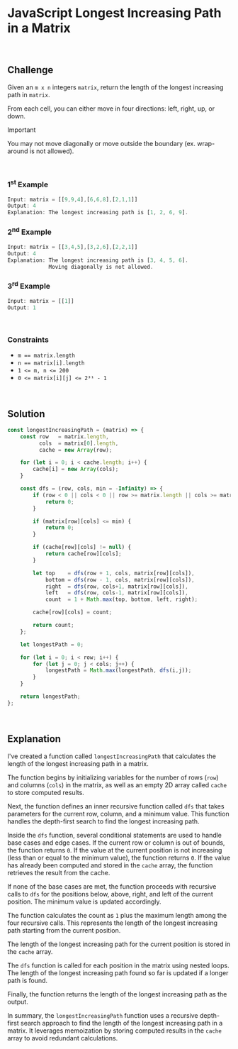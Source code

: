 # JavaScript Longest Increasing Path in a Matrix
<br/>

## Challenge
Given an `m x n` integers `matrix`, return the length of the longest increasing path in `matrix`.

From each cell, you can either move in four directions: left, right, up, or down.

> [!IMPORTANT]
> You may not move diagonally or move outside the boundary (ex. wrap-around is not allowed).

<br/>

### 1<sup>st</sup> Example

```JavaScript
Input: matrix = [[9,9,4],[6,6,8],[2,1,1]]
Output: 4
Explanation: The longest increasing path is [1, 2, 6, 9].
```

### 2<sup>nd</sup> Example

```JavaScript
Input: matrix = [[3,4,5],[3,2,6],[2,2,1]]
Output: 4
Explanation: The longest increasing path is [3, 4, 5, 6]. 
             Moving diagonally is not allowed.
```

### 3<sup>rd</sup> Example

```JavaScript
Input: matrix = [[1]]
Output: 1
```

<br/>

### Constraints

- `m == matrix.length`
- `n == matrix[i].length`
- `1 <= m, n <= 200`
- `0 <= matrix[i][j] <= 2³¹ - 1`

<br/>

## Solution

```JavaScript
const longestIncreasingPath = (matrix) => {
    const row   = matrix.length,
          cols  = matrix[0].length,
          cache = new Array(row);

    for (let i = 0; i < cache.length; i++) {
        cache[i] = new Array(cols);
    }

    const dfs = (row, cols, min = -Infinity) => {
        if (row < 0 || cols < 0 || row >= matrix.length || cols >= matrix[row].length) {
            return 0;
        }

        if (matrix[row][cols] <= min) {
            return 0;
        }

        if (cache[row][cols] != null) {
            return cache[row][cols];
        }

        let top    = dfs(row + 1, cols, matrix[row][cols]),
            bottom = dfs(row - 1, cols, matrix[row][cols]),
            right  = dfs(row, cols+1, matrix[row][cols]),
            left   = dfs(row, cols-1, matrix[row][cols]),
            count  = 1 + Math.max(top, bottom, left, right);

        cache[row][cols] = count;

        return count;
    };

    let longestPath = 0;

    for (let i = 0; i < row; i++) {
        for (let j = 0; j < cols; j++) {
            longestPath = Math.max(longestPath, dfs(i,j));
        }
    }

    return longestPath;
};
```

<br/>

## Explanation

I've created a function called `longestIncreasingPath` that calculates the length of the longest increasing path in a matrix.
<br/>

The function begins by initializing variables for the number of rows (`row`) and columns (`cols`) in the matrix, as well as an empty 2D array called `cache` to store computed results.
<br/>

Next, the function defines an inner recursive function called `dfs` that takes parameters for the current row, column, and a minimum value. This function handles the depth-first search to find the longest increasing path.
<br/>

Inside the `dfs` function, several conditional statements are used to handle base cases and edge cases. If the current row or column is out of bounds, the function returns `0`. If the value at the current position is not increasing (less than or equal to the minimum value), the function returns `0`. If the value has already been computed and stored in the `cache` array, the function retrieves the result from the cache.
<br/>

If none of the base cases are met, the function proceeds with recursive calls to `dfs` for the positions below, above, right, and left of the current position. The minimum value is updated accordingly.
<br/>

The function calculates the count as `1` plus the maximum length among the four recursive calls. This represents the length of the longest increasing path starting from the current position.
<br/>

The length of the longest increasing path for the current position is stored in the `cache` array.
<br/>

The `dfs` function is called for each position in the matrix using nested loops. The length of the longest increasing path found so far is updated if a longer path is found.
<br/>

Finally, the function returns the length of the longest increasing path as the output.
<br/>

In summary, the `longestIncreasingPath` function uses a recursive depth-first search approach to find the length of the longest increasing path in a matrix. It leverages memoization by storing computed results in the `cache` array to avoid redundant calculations.
<br/>
<br/>